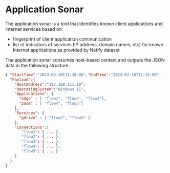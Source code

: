 # Application Sonar

The application sonar is a tool that identifies known client applications and internet services based on:

* fingerprint of client application communication
* list of indicators of services (IP address, domain names, etc) for known Internet applications as provided by Netify dataset

The application sonar consumes host-based context and outputs the JSON data in the following structure:

```json
{ "StartTime":"2023-03-10T11:30:00","EndTime":"2023-03-10T11:35:00",
  "Payload":{
    "HostAddress":"192.168.111.19",
    "OperatingSystem":"Windows 11",
    "Applications": {
      "edge" : [ "flow1", "flow2", "flow3"],
      "zoom" : [ "flow4", "flow5"]
    },
    "Services": {
      "gdrive" : [ "flow2", "flow3" ]
    },
    "Connections":[
       "flow1": { ... },
       "flow2": { ... },
       "flow3": { ... },
       "flow4": { ... },
       "flow5": { ... }
    ]
  }
}
```
